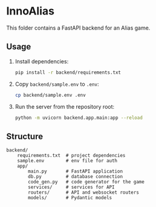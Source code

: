 # InnoAlias

This folder contains a FastAPI backend for an Alias game.


## Usage
1. Install dependencies:
   ```bash
   pip install -r backend/requirements.txt
   ```
2. Copy `backend/sample.env` to `.env`:
   ```bash
   cp backend/sample.env .env
   ```
3. Run the server from the repository root:
   ```bash
   python -m uvicorn backend.app.main:app --reload
   ```


## Structure

```
backend/
    requirements.txt  # project dependencies
    sample.env        # env file for auth
    app/
        main.py       # FastAPI application
        db.py         # database connection
        code_gen.py   # code generator for the game
        services/     # services for API
        routers/      # API and websocket routers
        models/       # Pydantic models
```
